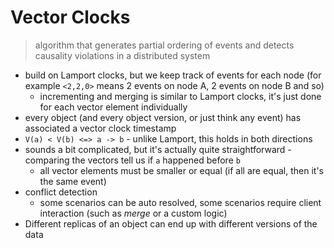 # Vector Clocks
> algorithm that generates partial ordering of events and detects causality violations in a distributed system

- build on Lamport clocks, but we keep track of events for each node (for example `<2,2,0>` means 2 events on node A, 2 events on node B and so)
    - incrementing and merging is similar to Lamport clocks, it's just done for each vector element individually
- every object (and every object version, or just think any event) has associated a vector clock timestamp
- `V(a) < V(b) <=> a -> b` - unlike Lamport, this holds in both directions
- sounds a bit complicated, but it's actually quite straightforward - comparing the vectors tell us if `a` happened before `b`
    - all vector elements must be smaller or equal (if all are equal, then it's the same event)
- conflict detection
    - some scenarios can be auto resolved, some scenarios require client interaction (such as _merge_ or a custom logic)
- Different replicas of an object can end up with different versions of the data